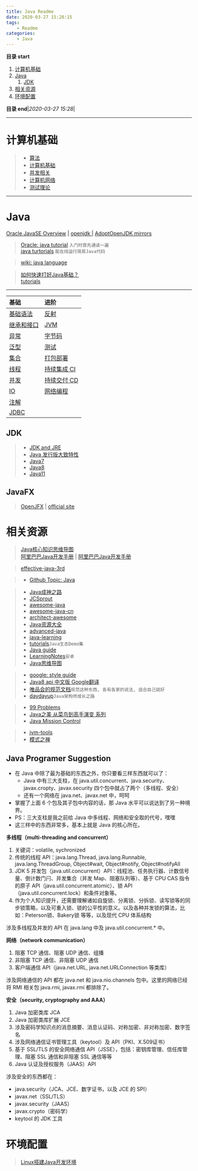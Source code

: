 ```yaml
---
title: Java Readme
date: 2020-03-27 15:28:15
tags: 
    - Readme
categories: 
    - Java
---
```


**目录 start**
 
1. [计算机基础](#计算机基础)
1. [Java](#java)
    1. [JDK](#jdk)
1. [相关资源](#相关资源)
1. [环境配置](#环境配置)

**目录 end**|_2020-03-27 15:28_|
****************************************
# 计算机基础

>- [算法](/Skills/CS/Algorithm.md)  
>- [计算机基础](/Skills/CS/Computer.md)  
>- [并发相关](Skills/Councurrency/)  
>- [计算机网络](Skills/Network/)  
>- [测试理论](/Skills/Test/TestTheory.md)  

*************************************
# Java
[Oracle JavaSE Overview](http://www.oracle.com/technetwork/java/javase/overview/index.html) | [openjdk ](http://openjdk.java.net/) | [AdoptOpenJDK mirrors](https://mirrors.tuna.tsinghua.edu.cn/AdoptOpenJDK/)   

> [Oracle: java tutorial](https://docs.oracle.com/javase/tutorial/java/) `入门时首先通读一遍`  
> [java turtorials](https://www.geeksforgeeks.org/java-tutorials/) `能在线运行简易Java代码`

> [wiki: java language](https://en.wikipedia.org/wiki/Java_%28programming_language%29)  

> [如何快速打好Java基础？](https://www.zhihu.com/question/50904128)  
> [tutorials](https://github.com/eugenp/tutorials)  

********************

| 基础 | 进阶 |
|:----|:----|
| [基础语法](/Java/AdvancedLearning/JavaBasicSyntax.md)  | [反射](/Java/AdvancedLearning/JavaReflection.md)
| [继承和接口](/Java/AdvancedLearning/JavaInheritedAndInterface.md)  | [JVM](/Java/AdvancedLearning/JVM.md)
| [异常](/Java/AdvancedLearning/JavaException.md)  | [字节码](/Java/AdvancedLearning/JavaClass.md)
| [泛型](/Java/AdvancedLearning/JavaGenerics.md)  | [测试](/Java/Test/JavaTest.md)
| [集合](/Java/AdvancedLearning/JavaCollection.md)  | [打包部署](/Java/AdvancedLearning/JavaDeploy.md)
| [线程](/Java/AdvancedLearning/JavaThread.md)  | [持续集成 CI](/Skills/DevOps/ContinuousIntegration.md)
| [并发](/Java/AdvancedLearning/JavaConcurrency.md)  | [持续交付 CD](/Skills/DevOps/ContinuousDelivery.md)
| [IO](/Java/AdvancedLearning/JavaIO.md)  | [网络编程](/Java/AdvancedLearning/JavaNetwork.md)
| [注解](/Java/AdvancedLearning/JavaAnnotation.md)  | 
| [JDBC](/Java/AdvancedLearning/JDBC.md) |

## JDK
>- [JDK and JRE](/Java/AdvancedLearning/JDKAndJRE.md)
>- [Java 发行版大致特性](/Java/AdvancedLearning/JavaReleaseVersion.md)
>- [Java7](/Java/AdvancedLearning/Java7.md)
>- [Java8](/Java/AdvancedLearning/Java8.md)
>- [Java11](/Java/AdvancedLearning/Java11.md)

## JavaFX
> [OpenJFX](https://wiki.openjdk.java.net/display/OpenJFX) | [official site](https://openjfx.io)

# 相关资源
> [Java核心知识思维导图](https://gitee.com/gin9/MindMap)  
> [阿里巴巴Java开发手册](https://github.com/alibaba/p3c) | [阿里巴巴Java开发手册](/Java/AlibabaJavaStandard.md)  

> [effective-java-3rd ](https://github.com/sjsdfg/effective-java-3rd-chinese)  

>- [Github Topic: Java](https://github.com/topics/java)

>- [Java成神之路](https://github.com/hollischuang/toBeTopJavaer)
>- [JCSprout](https://github.com/crossoverJie/JCSprout)
>- [awesome-java](https://github.com/akullpp/awesome-java)
>- [awesome-java-cn](https://github.com/jobbole/awesome-java-cn)
>- [architect-awesome](https://github.com/xingshaocheng/architect-awesome)
>- [Java资源大全](http://www.codeceo.com/article/java-resource-collection.html)
>- [advanced-java](https://github.com/doocs/advanced-java)
>- [java-learning](https://github.com/brianway/java-learning)
>- [tutorials](https://github.com/eugenp/tutorials)`Java生态Demo集`
>- [Java guide](https://github.com/Snailclimb/JavaGuide)
>- [LearningNotes](https://github.com/francistao/LearningNotes)`安卓`
>- [Java思维导图](https://gitee.com/java-mindmap/mapSource)

>- [google: style guide](https://google.github.io/styleguide/javaguide.html)
>- [Java8 api 中文版 Google翻译](https://blog.fondme.cn/posts/21004/)
>- [唯品会的规范文档](https://github.com/vipshop/vjtools)`规范这种东西, 各有各家的说法, 适合自己就好`
>- [daydayup](https://github.com/ITDragonBlog/daydayup)`Java架构师成长之路`

>- [99 Problems](https://github.com/shekhargulati/99-problems)
>- [Java之美 从菜鸟到高手演变 系列](https://blog.csdn.net/zhangerqing/article/details/8245560)
>- [Java Mission Control](https://www.oracle.com/technetwork/java/javaseproducts/mission-control/java-mission-control-1998576.html)

>- [jvm-tools](https://github.com/aragozin/jvm-tools)
>- [模式之禅](/Java/DesignPattern.md)

## Java Programer Suggestion

- 在 Java 中除了最为基础的东西之外，你只要看三样东西就可以了：
    - Java 中有三大支柱，在 java.util.concurrent、java.security、javax.cropty、javax.security 四个包中就占了两个（多线程、安全）
    - 还有一个网络在 java.net、javax.net 中，呵呵
- 掌握了上面 6 个包及其子包中内容的话，那 Java 水平可以说达到了另一种境界。
- PS：三大支柱是我之前给 Java 中多线程、网络和安全取的代号，嘿嘿
- 这三样中的东西非常多，基本上就是 Java 的核心所在。

**多线程（multi-threading and concurrent）**

1. 关键词：volatile, sychronized
2. 传统的线程 API：java.lang.Thread, java.lang.Runnable, java.lang.ThreadGroup, Object#wait, Object#notify, Object#notifyAll
3. JDK 5 并发包（java.util.concurrent）API：线程池、任务执行器、计数信号量、倒计数门闩、并发集合（并发 Map、阻塞队列等）、基于 CPU CAS 指令的原子 API（java.util.concurrent.atomic）、锁 API（java.util.concurrent.lock）和条件对象等。
4. 作为个人知识提升，还需要理解诸如自旋锁、分离锁、分拆锁、读写锁等的同步锁策略，以及可重入锁、锁的公平性的意义。以及各种并发锁的算法，比如：Peterson锁、Bakery锁 等等，以及现代 CPU 体系结构

涉及多线程及并发的 API 在 java.lang 中及 java.util.concurrent.* 中。

**网络（network communication）**

1. 阻塞 TCP 通信、阻塞 UDP 通信、组播
2. 非阻塞 TCP 通信、非阻塞 UDP 通信
3. 客户端通信 API（java.net.URL, java.net.URLConnection 等类库）

涉及网络通信的 API 都在 java.net 和 java.nio.channels 包中。这里的网络已经将 RMI 相关包 java.rmi, javax.rmi 都排除了。

**安全（security, cryptography and AAA）**

1. Java 加密类库 JCA
2. Java 加密类库扩展 JCE
3. 涉及密码学知识点的消息摘要、消息认证码、对称加密、非对称加密、数字签名
4. 涉及网络通信证书管理工具（keytool）及 API（PKI、X.509证书）
5. 基于 SSL/TLS 的安全网络通信 API（JSSE），包括：密钥库管理、信任库管理、阻塞 SSL 通信和非阻塞 SSL 通信等等
6. Java 认证及授权服务（JAAS）API

涉及安全的东西都在：

- java.security（JCA、JCE、数字证书，以及 JCE 的 SPI）
- javax.net（SSL/TLS）
- javax.security（JAAS）
- javax.crypto（密码学）
- keytool 的 JDK 工具 


# 环境配置
> [Linux搭建Java开发环境](/Linux/JavaDevInit.md)
